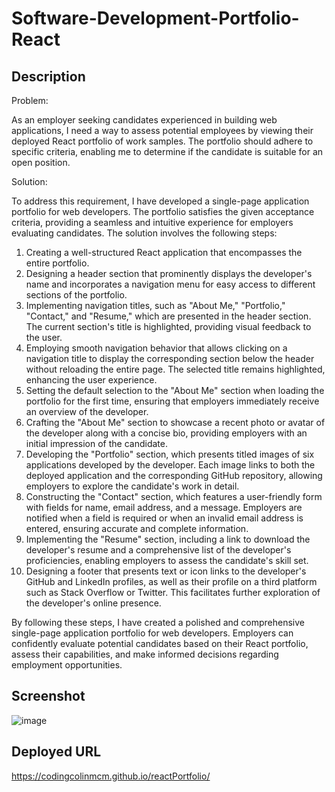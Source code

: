 # Software-Development-Portfolio-React

## Description 
Problem:

As an employer seeking candidates experienced in building web applications, I need a way to assess potential employees by viewing their deployed React portfolio of work samples. The portfolio should adhere to specific criteria, enabling me to determine if the candidate is suitable for an open position.

Solution:

To address this requirement, I have developed a single-page application portfolio for web developers. The portfolio satisfies the given acceptance criteria, providing a seamless and intuitive experience for employers evaluating candidates. The solution involves the following steps:

1. Creating a well-structured React application that encompasses the entire portfolio.
2. Designing a header section that prominently displays the developer's name and incorporates a navigation menu for easy access to different sections of the portfolio.
3. Implementing navigation titles, such as "About Me," "Portfolio," "Contact," and "Resume," which are presented in the header section. The current section's title is highlighted, providing visual feedback to the user.
4. Employing smooth navigation behavior that allows clicking on a navigation title to display the corresponding section below the header without reloading the entire page. The selected title remains highlighted, enhancing the user experience.
5. Setting the default selection to the "About Me" section when loading the portfolio for the first time, ensuring that employers immediately receive an overview of the developer.
6. Crafting the "About Me" section to showcase a recent photo or avatar of the developer along with a concise bio, providing employers with an initial impression of the candidate.
7. Developing the "Portfolio" section, which presents titled images of six applications developed by the developer. Each image links to both the deployed application and the corresponding GitHub repository, allowing employers to explore the candidate's work in detail.
8. Constructing the "Contact" section, which features a user-friendly form with fields for name, email address, and a message. Employers are notified when a field is required or when an invalid email address is entered, ensuring accurate and complete information.
9. Implementing the "Resume" section, including a link to download the developer's resume and a comprehensive list of the developer's proficiencies, enabling employers to assess the candidate's skill set.
10. Designing a footer that presents text or icon links to the developer's GitHub and LinkedIn profiles, as well as their profile on a third platform such as Stack Overflow or Twitter. This facilitates further exploration of the developer's online presence.

By following these steps, I have created a polished and comprehensive single-page application portfolio for web developers. Employers can confidently evaluate potential candidates based on their React portfolio, assess their capabilities, and make informed decisions regarding employment opportunities.
## Screenshot

![image](https://user-images.githubusercontent.com/112663656/221924444-b2a890f0-652e-4967-bf23-9874287776b9.png)

## Deployed URL

https://codingcolinmcm.github.io/reactPortfolio/ 
